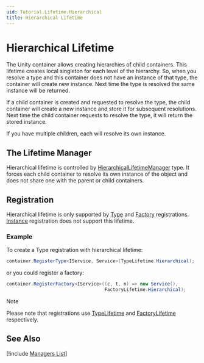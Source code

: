 ```yaml
---
uid: Tutorial.Lifetime.Hierarchical
title: Hierarchical Lifetime
---
```


# Hierarchical Lifetime

The Unity container allows creating hierarchies of child containers. This lifetime creates local singleton for each level of the hierarchy. So, when you resolve a type and this container does not have an instance of that type, the container will create new instance. Next time the type is resolved the same instance will be returned.

If a child container is created and requested to resolve the type, the child container will create a new instance and store it for subsequent resolutions. Next time the child container requests to resolve the type, it will return the stored instance.

If you have multiple children, each will resolve its own instance.

## The Lifetime Manager

Hierarchical lifetime is controlled by [HierarchicalLifetimeManager](xref:Unity.Lifetime.HierarchicalLifetimeManager) type. It forces each child container to resolve its own instance of the object and does not share one with the parent or child containers.

## Registration

Hierarchical lifetime is only supported by [Type](xref:Tutorial.Registration.Type) and [Factory](xref:Tutorial.Registration.Factory) registrations. [Instance](xref:Tutorial.Registration.Instance) registration does not support this lifetime.

### Example

To create a Type registration with hierarchical lifetime:

```C#
container.RegisterType<IService, Service>(TypeLifetime.Hierarchical);
```

or you could register a factory:

```C#
container.RegisterFactory<IService>((c, t, n) => new Service(),
                                    FactoryLifetime.Hierarchical);
```

> [!NOTE]
> Please note that registrations use [TypeLifetime](xref:Unity.TypeLifetime#Unity_TypeLifetime_Hierarchical) and [FactoryLifetime](xref:Unity.FactoryLifetime#Unity_FactoryLifetime_Hierarchical) respectively.

## See Also

[!include [Managers List](managers.md)]

